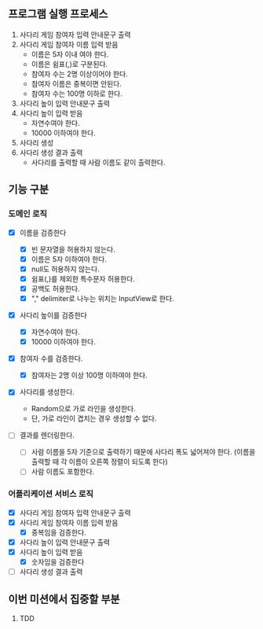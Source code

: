 ## 프로그램 실행 프로세스

1. 사다리 게임 참여자 입력 안내문구 출력
2. 사다리 게임 참여자 이름 입력 받음
    - 이름은 5자 이내 여야 한다.
    - 이름은 쉼표(,)로 구분된다.
    - 참여자 수는 2명 이상이어야 한다.
    - 참여자 이름은 중복이면 안된다.
    - 참여자 수는 100명 이하로 한다.
3. 사다리 높이 입력 안내문구 출력
4. 사다리 높이 입력 받음
    - 자연수여야 한다.
    - 10000 이하여야 한다.
5. 사다리 생성
6. 사다리 생성 결과 출력
    - 사다리를 출력할 때 사람 이름도 같이 출력한다.

## 기능 구분

### 도메인 로직

- [X] 이름을 검증한다
    - [X] 빈 문자열을 허용하지 않는다.
    - [X] 이름은 5자 이하여야 한다.
    - [X] null도 허용하지 않는다.
    - [X] 쉼표(,)를 제외한 특수문자 허용한다.
    - [X] 공백도 허용한다.
    - [X] "," delimiter로 나누는 위치는 InputView로 한다.

- [x] 사다리 높이를 검증한다
    - [x] 자연수여야 한다.
    - [x] 10000 이하여야 한다.

- [x] 참여자 수를 검증한다.
    - [x] 참여자는 2명 이상 100명 이하여야 한다.
  
- [X] 사다리를 생성한다.
    - Random으로 가로 라인을 생성한다.
    - 단, 가로 라인이 겹치는 경우 생성할 수 없다.

- [ ] 결과를 렌더링한다.
    - [ ] 사람 이름을 5자 기준으로 출력하기 때문에 사다리 폭도 넓어져야 한다. (이름을 출력할 때 각 이름이 오른쪽 정렬이 되도록 한다)
    - [ ] 사람 이름도 포함한다.

### 어플리케이션 서비스 로직

- [x] 사다리 게임 참여자 입력 안내문구 출력
- [x] 사다리 게임 참여자 이름 입력 받음
    - [x] 중복임을 검증한다.
- [x] 사다리 높이 입력 안내문구 출력
- [x] 사다리 높이 입력 받음
    - [x] 숫자임을 검증한다
- [ ] 사다리 생성 결과 출력

## 이번 미션에서 집중할 부분

1. TDD
